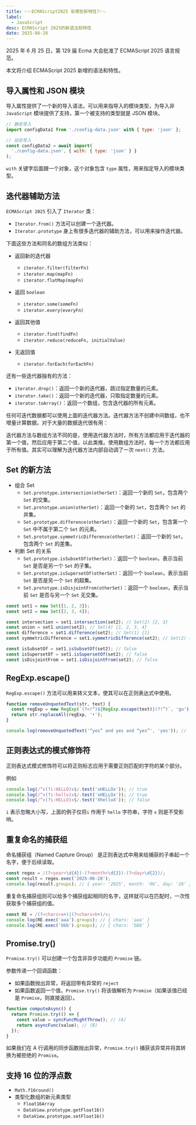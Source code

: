 ```yaml
---
title: ✨✨ECMAScript2025 有哪些新特性?✨✨
label:
  - JavaScript
desc: ECMAScript 2025的新语法和特性
date: 2025-06-28
---
```


2025 年 6 月 25 日，第 129 届 Ecma 大会批准了 ECMAScript 2025 语言规范。

本文将介绍 ECMAScript 2025 新增的语法和特性。

## 导入属性和 JSON 模块

导入属性提供了一个新的导入语法，可以用来指导入的模块类型，为导入非 `JavaScript` 模块提供了支持，第一个被支持的类型就是 JSON 模块。

```javascript
// 静态导入
import configData1 from './config-data.json' with { type: 'json' };

// 动态导入
const configData2 = await import(
  './config-data.json', { with: { type: 'json' } }
);
```

`with` 关键字后面跟一个对象，这个对象包含 `type` 属性，用来指定导入的模块类型。

## 迭代器辅助方法

`ECMAScript 2025` 引入了 `Iterator` 类：

- `Iterator.from()` 方法可以创建一个迭代器。
- `Iterator.prototype` 身上有很多迭代器的辅助方法，可以用来操作迭代器。

下面这些方法和同名的数组方法类似：

- 返回新的迭代器

  - `iterator.filter(filterFn)`
  - `iterator.map(mapFn)`
  - `iterator.flatMap(mapFn)`

- 返回 `boolean`
  - `iterator.some(someFn)`
  - `iterator.every(everyFn)`
- 返回其他值
  - `iterator.find(findFn)`
  - `iterator.reduce(reduceFn, initialValue)`
- 无返回值
  - `iterator.forEach(forEachFn)`

还有一些迭代器独有的方法：

- `iterator.drop()`：返回一个新的迭代器，跳过指定数量的元素。
- `iterator.take()`：返回一个新的迭代器，只取指定数量的元素。
- `iterator.toArray()`：返回一个数组，包含迭代器的所有元素。

任何可迭代数据都可以使用上面的迭代器方法。迭代器方法不创建中间数组，也不增量计算数据，对于大量的数据迭代很有用：

迭代器方法与数组方法不同的是，使用迭代器方法时，所有方法都应用于迭代器的第一个值，然后应用于第二个值，以此类推。使用数组方法时，每一个方法都应用于所有值。其实可以理解为迭代器方法内部自动调了一次 `next()` 方法。

## Set 的新方法

- 组合 Set
  - `Set.prototype.intersection(otherSet)`：返回一个新的 `Set`，包含两个 `Set` 的交集。
  - `Set.prototype.union(otherSet)`：返回一个新的 `Set`，包含两个 `Set` 的并集。
  - `Set.prototype.difference(otherSet)`：返回一个新的 `Set`，包含第一个 `Set` 中不属于第二个 `Set` 的元素。
  - `Set.prototype.symmetricDifference(otherSet)`：返回一个新的 `Set`，包含两个 `Set` 的差集。
- 判断 Set 的关系
  - `Set.prototype.isSubsetOf(otherSet)`：返回一个 `boolean`，表示当前 `Set` 是否是另一个 `Set` 的子集。
  - `Set.prototype.isSupersetOf(otherSet)`：返回一个 `boolean`，表示当前 `Set` 是否是另一个 `Set` 的超集。
  - `Set.prototype.isDisjointFrom(otherSet)`：返回一个 `boolean`，表示当前 `Set` 是否与另一个 `Set` 无交集。

```javascript
const set1 = new Set([1, 2, 3]);
const set2 = new Set([2, 3, 4]);

const intersection = set1.intersection(set2); // Set(2) {2, 3}
const union = set1.union(set2); // Set(4) {1, 2, 3, 4}
const difference = set1.difference(set2); // Set(1) {1}
const symmetricDifference = set1.symmetricDifference(set2); // Set(2) {1, 4}

const isSubsetOf = set1.isSubsetOf(set2); // false
const isSupersetOf = set1.isSupersetOf(set2); // false
const isDisjointFrom = set1.isDisjointFrom(set2); // false
```

## RegExp.escape()

`RegExp.escape()` 方法可以用来转义文本，使其可以在正则表达式中使用。

```javascript
function removeUnquotedText(str, text) {
  const regExp = new RegExp(`(?<!“)${RegExp.escape(text)}(?!”)`, 'gu');
  return str.replaceAll(regExp, '•');
}

console.log(removeUnquotedText('“yes” and yes and “yes”', 'yes')); //  '“yes” and • and “yes”'
```

## 正则表达式的模式修饰符

正则表达式模式修饰符可以将正则标志应用于需要正则匹配的字符的某个部分。

例如

```javascript
console.log(/^x(?i:HELLO)x$/.test('xHELLOx')); // true
console.log(/^x(?i:hello)x$/.test('xHELLOx')); // true
console.log(/^x(?i:HELLO)x$/.test('XhelloX')); // false
```

`i` 表示忽略大小写，上面的例子仅将`i` 作用于 `hello` 字符串，字符 `x` 则是不受影响。

## 重复命名的捕获组

命名捕获组（Named Capture Group） 是正则表达式中用来给捕获的子串起一个名字，便于后续读取。

```javascript
const regex = /(?<year>\d{4})-(?<month>\d{2})-(?<day>\d{2})/;
const result = regex.exec('2025-06-28');
console.log(result.groups); // { year: '2025', month: '06', day: '28' }
```

重复命名捕获组则可以给多个捕获组起相同的名字，这样就可以在匹配时，一次性获取多个捕获组的值。

```javascript
const RE = /(?<chars>a+)|(?<chars>b+)/v;
console.log(RE.exec('aaa').groups); // { chars: 'aaa' }
console.log(RE.exec('bbb').groups); // { chars: 'bbb' }
```

## Promise.try()

`Promise.try()` 可以创建一个包含非异步功能的 `Promise` 链。

参数传递一个回调函数：

- 如果函数抛出异常，将返回带有异常的 `reject`
- 如果函数返回一个值，`Promise.try()` 将该值解析为 `Promise`（如果该值已经是 `Promise`，则直接返回）。

```javascript
function computeAsync() {
  return Promise.try(() => {
    const value = syncFuncMightThrow(); // (A)
    return asyncFunc(value); // (B)
  });
}
```

如果我们在 A 行调用的同步函数抛出异常，`Promise.try()` 捕获该异常并将其转换为被拒绝的 `Promise`。

## 支持 16 位的浮点数

- `Math.f16round()`
- 类型化数组的新元素类型
  - `Float16Array`
  - `DataView.prototype.getFloat16()`
  - `DataView.prototype.setFloat16()`
